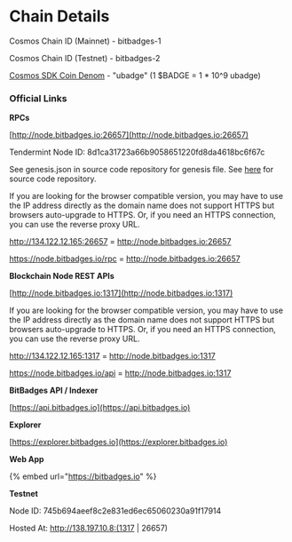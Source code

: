 # Chain Details

Cosmos Chain ID (Mainnet) - bitbadges-1

Cosmos Chain ID (Testnet) - bitbadges-2

[Cosmos SDK Coin Denom](https://docs.cosmos.network/main/modules/bank) - "ubadge" (1 $BADGE = 1 * 10^9 ubadge)

### Official Links

**RPCs**

[http://node.bitbadges.io:26657](http://node.bitbadges.io:26657)

Tendermint Node ID: 8d1ca31723a66b9058651220fd8da4618bc6f67c

See genesis.json in source code repository for genesis file. See [here](htttps://github.com/bitbadges/bitbadgeschain) for source code repository.

If you are looking for the browser compatible version, you may have to use the IP address directly as the domain name does not support HTTPS but browsers auto-upgrade to HTTPS. Or, if you need an HTTPS connection, you can use the reverse proxy URL.

http://134.122.12.165:26657 = http://node.bitbadges.io:26657

https://node.bitbadges.io/rpc = http://node.bitbadges.io:26657

**Blockchain Node REST APIs**

[http://node.bitbadges.io:1317](http://node.bitbadges.io:1317)

If you are looking for the browser compatible version, you may have to use the IP address directly as the domain name does not support HTTPS but browsers auto-upgrade to HTTPS. Or, if you need an HTTPS connection, you can use the reverse proxy URL.

http://134.122.12.165:1317 = http://node.bitbadges.io:1317

https://node.bitbadges.io/api = http://node.bitbadges.io:1317

**BitBadges API / Indexer**

[https://api.bitbadges.io](https://api.bitbadges.io)

**Explorer**

[https://explorer.bitbadges.io](https://explorer.bitbadges.io)

**Web App**

{% embed url="https://bitbadges.io" %}

**Testnet**

Node ID: 745b694aeef8c2e831ed6ec65060230a91f17914

Hosted At: http://138.197.10.8:(1317 | 26657)
